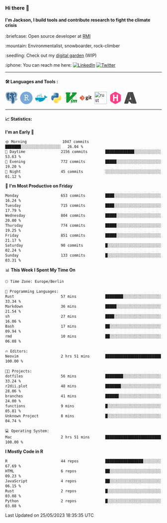 ### Hi there :wave:
#### I'm Jackson, I build tools and contribute research to fight the climate crisis
<p> :briefcase: Open source developer at <a href="https://rmi.org/" alt="RMI">RMI</a></p>
<p> :mountain: Environmentalist, snowboarder, rock-climber</p>
<p> :seedling: Check out my <a href="https://jdhoffa.github.io/" alt="digital garden">digital garden</a> (WIP) </p>

<p>
:iphone: You can reach me here:
<a href="https://www.linkedin.com/in/jackson-hoffart/"><img src="https://img.shields.io/badge/LinkedIn-0A66C2?logo=linkedin&logoColor=fff&style=flat-square" alt="LinkedIn"/></a>
<a href="https://twitter.com/jdhoffart"><img src="https://img.shields.io/badge/Twitter-1D9BF0?logo=twitter&logoColor=fff&style=flat-square" alt="Twitter"/></a>
</p>

---

#### :hammer_and_wrench: Languages and Tools :
<div>
 <a href="https://www.postgresql.org/"><img src="https://github.com/devicons/devicon/blob/master/icons/postgresql/postgresql-plain.svg" title="postgresql" **alt="postgresql" width="40" height="40"/></a>&nbsp;
 <a href="https://posit.co/downloads/"><img src="https://github.com/devicons/devicon/blob/master/icons/rstudio/rstudio-plain.svg" title="rstudio" **alt="RStudio" width="40" height="40"/></a>&nbsp;
 <a href="https://www.docker.com/"><img src="https://github.com/devicons/devicon/blob/master/icons/docker/docker-plain.svg" title="docker" **alt="docker" width="40" height="40"/></a>&nbsp;
 <a href="https://www.python.org/"><img src="https://github.com/devicons/devicon/blob/master/icons/python/python-original.svg" title="python" **alt="python" width="40" height="40"/></a>&nbsp; 
 <a href="https://www.vim.org/"><img src="https://github.com/devicons/devicon/blob/master/icons/vim/vim-plain.svg" title="vim" **alt="vim" width="40" height="40"/></a>&nbsp;
 <a href="https://git-scm.com/"><img src="https://github.com/devicons/devicon/blob/master/icons/git/git-original-wordmark.svg" title="git" **alt="git" width="40" height="40"/></a>&nbsp;
 <a href="https://www.rust-lang.org/"><img src="https://rustacean.net/assets/rustacean-flat-noshadow.svg" title="rust" **alt="rust" width="40" height="40"/></a>&nbsp;
 <a href="https://gohugo.io/"><img src="https://github.com/devicons/devicon/blob/master/icons/hugo/hugo-plain.svg" title="hugo" **alt="hugo" width="40" height="40"/></a>&nbsp;
 <a href="https://azure.microsoft.com/"><img src="https://github.com/devicons/devicon/blob/master/icons/azure/azure-plain.svg" title="azure" **alt="azure" width="40" height="40"/></a>
</div>

---
  
  

#### :chart_with_upwards_trend: Statistics:

 
<!--START_SECTION:waka-->
**I'm an Early 🐤** 

```text
🌞 Morning                1047 commits        ███████░░░░░░░░░░░░░░░░░░   26.04 % 
🌆 Daytime                2156 commits        █████████████░░░░░░░░░░░░   53.63 % 
🌃 Evening                772 commits         █████░░░░░░░░░░░░░░░░░░░░   19.20 % 
🌙 Night                  45 commits          ░░░░░░░░░░░░░░░░░░░░░░░░░   01.12 % 
```
📅 **I'm Most Productive on Friday** 

```text
Monday                   653 commits         ████░░░░░░░░░░░░░░░░░░░░░   16.24 % 
Tuesday                  715 commits         ████░░░░░░░░░░░░░░░░░░░░░   17.79 % 
Wednesday                804 commits         █████░░░░░░░░░░░░░░░░░░░░   20.00 % 
Thursday                 774 commits         █████░░░░░░░░░░░░░░░░░░░░   19.25 % 
Friday                   851 commits         █████░░░░░░░░░░░░░░░░░░░░   21.17 % 
Saturday                 90 commits          █░░░░░░░░░░░░░░░░░░░░░░░░   02.24 % 
Sunday                   133 commits         █░░░░░░░░░░░░░░░░░░░░░░░░   03.31 % 
```


📊 **This Week I Spent My Time On** 

```text
🕑︎ Time Zone: Europe/Berlin

💬 Programming Languages: 
Rust                     57 mins             ████████░░░░░░░░░░░░░░░░░   33.34 % 
Markdown                 36 mins             █████░░░░░░░░░░░░░░░░░░░░   21.54 % 
sh                       27 mins             ████░░░░░░░░░░░░░░░░░░░░░   16.06 % 
Bash                     17 mins             ██░░░░░░░░░░░░░░░░░░░░░░░   09.94 % 
rmd                      10 mins             ██░░░░░░░░░░░░░░░░░░░░░░░   06.08 % 

🔥 Editors: 
Neovim                   2 hrs 51 mins       █████████████████████████   100.00 % 

🐱‍💻 Projects: 
dotfiles                 56 mins             ████████░░░░░░░░░░░░░░░░░   33.24 % 
r2dii.plot               48 mins             ███████░░░░░░░░░░░░░░░░░░   28.06 % 
branches                 41 mins             ██████░░░░░░░░░░░░░░░░░░░   24.00 % 
functions                9 mins              █░░░░░░░░░░░░░░░░░░░░░░░░   05.81 % 
Unknown Project          8 mins              █░░░░░░░░░░░░░░░░░░░░░░░░   04.74 % 

💻 Operating System: 
Mac                      2 hrs 51 mins       █████████████████████████   100.00 % 
```

**I Mostly Code in R** 

```text
R                        44 repos            █████████████████░░░░░░░░   67.69 % 
HTML                     6 repos             ██░░░░░░░░░░░░░░░░░░░░░░░   09.23 % 
JavaScript               4 repos             ██░░░░░░░░░░░░░░░░░░░░░░░   06.15 % 
Rust                     2 repos             █░░░░░░░░░░░░░░░░░░░░░░░░   03.08 % 
Python                   2 repos             █░░░░░░░░░░░░░░░░░░░░░░░░   03.08 % 
```




 Last Updated on 25/05/2023 18:35:35 UTC
<!--END_SECTION:waka-->
